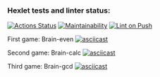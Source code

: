 ### Hexlet tests and linter status:
[![Actions Status](https://github.com/swiftproger/python-project-lvl1/workflows/hexlet-check/badge.svg)](https://github.com/swiftproger/python-project-lvl1/actions)
[![Maintainability](https://api.codeclimate.com/v1/badges/eb781879f07c7014c2fb/maintainability)](https://codeclimate.com/github/swiftproger/python-project-lvl1/maintainability)
[![Lint on Push](https://github.com/swiftproger/python-project-lvl1/actions/workflows/linter-check.yml/badge.svg?branch=main&event=push)](https://github.com/swiftproger/python-project-lvl1/actions/workflows/linter-check.yml)

First game: Brain-even
[![asciicast](https://asciinema.org/a/emc20XqqemLy6CLWSt0Tql6iO.svg)](https://asciinema.org/a/emc20XqqemLy6CLWSt0Tql6iO)

Second game: Brain-calc
[![asciicast](https://asciinema.org/a/yFNW5aNcoyYub2rIFiVbCKc0m.svg)](https://asciinema.org/a/yFNW5aNcoyYub2rIFiVbCKc0m)

Third game: Brain-gcd
[![asciicast](https://asciinema.org/a/GZNhBhLyBibctH2wJpXMCToIu.svg)](https://asciinema.org/a/GZNhBhLyBibctH2wJpXMCToIu)